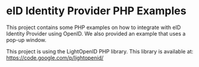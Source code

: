 # eID Identity Provider PHP Examples

This project contains some PHP examples on how to integrate with eID Identity Provider using OpenID.
We also provided an example that uses a pop-up window.

This project is using the LightOpenID PHP library.
This library is available at: https://code.google.com/p/lightopenid/